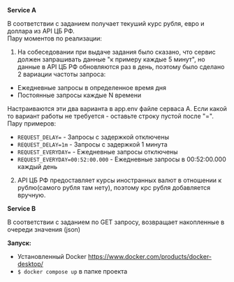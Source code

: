 **Service A**  

В соответствии с заданием получает текуший курс рубля, евро и доллара из API ЦБ РФ.  
Пару моментов по реализации:
1. На собеседовании при выдаче задания было сказано, что сервис должен запрашивать данные "к примеру каждые 5 минут", но данные в API ЦБ РФ обновляются раз в день, поэтому было сделано 2 вариации частоты запроса:   
- Ежедневные запросы в определенное время дня 
- Постоянные запросы каждые N времени
    
Настраиваются эти два варианта в app.env файле серваса A. Если какой то вариант работы не требуется - оставьте строку пустой после "=". Пару примеров:  

- `REQUEST_DELAY=` - Запросы с задержкой отключены  
- `REQUEST_DELAY=1m` - Запросы с задержкой 1 минута  
- `REQUEST_EVERYDAY=` - Ежедневные запросы отключены  
- `REQUEST_EVERYDAY=00:52:00.000` - Ежедневные запросы в 00:52:00.000 каждый день  

2. API ЦБ РФ предоставляет курсы иностранных валют в отношении к рублю(самого рубля там нету), поэтому крс рубля добавляется вручную.

**Service B** 

В соответствии с заданием по GET запросу, возвращает накопленные в очереди значения (json)  

**Запуск:**
- Установленный Docker https://www.docker.com/products/docker-desktop/
- `$ docker compose up` в папке проекта
